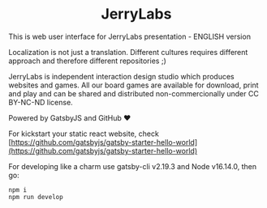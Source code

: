 <h1 align="center">
  JerryLabs
</h1>

This is web user interface for JerryLabs presentation - ENGLISH version

Localization is not just a translation. Different cultures requires different approach and therefore different repositories ;)

JerryLabs is independent interaction design studio which produces websites and games. All our board games are available for download, print and play and can be shared and distributed non-commercionally under CC BY-NC-ND license.

Powered by GatsbyJS and GitHub ❤

For kickstart your static react website, check [https://github.com/gatsbyjs/gatsby-starter-hello-world](https://github.com/gatsbyjs/gatsby-starter-hello-world)

For developing like a charm use gatsby-cli v2.19.3 and Node v16.14.0, then go:

```
npm i
npm run develop
```